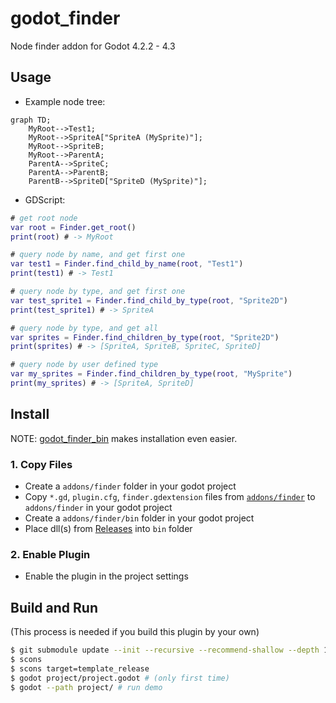 # godot_finder

Node finder addon for Godot 4.2.2 - 4.3

## Usage

- Example node tree:

```mermaid
graph TD;
    MyRoot-->Test1;
    MyRoot-->SpriteA["SpriteA (MySprite)"];
    MyRoot-->SpriteB;
    MyRoot-->ParentA;
    ParentA-->SpriteC;
    ParentA-->ParentB;
    ParentB-->SpriteD["SpriteD (MySprite)"];
```

- GDScript:

```gd
# get root node
var root = Finder.get_root()
print(root) # -> MyRoot

# query node by name, and get first one
var test1 = Finder.find_child_by_name(root, "Test1")
print(test1) # -> Test1

# query node by type, and get first one
var test_sprite1 = Finder.find_child_by_type(root, "Sprite2D")
print(test_sprite1) # -> SpriteA

# query node by type, and get all
var sprites = Finder.find_children_by_type(root, "Sprite2D")
print(sprites) # -> [SpriteA, SpriteB, SpriteC, SpriteD]

# query node by user defined type
var my_sprites = Finder.find_children_by_type(root, "MySprite")
print(my_sprites) # -> [SpriteA, SpriteD]
```

## Install

NOTE: [godot_finder_bin](https://github.com/funatsufumiya/godot_finder_bin) makes installation even easier.

### 1. Copy Files

- Create a `addons/finder` folder in your godot project
- Copy `*.gd`, `plugin.cfg`, `finder.gdextension` files from [`addons/finder`](project/addons/finder) to `addons/finder` in your godot project
- Create a `addons/finder/bin` folder in your godot project
- Place dll(s) from [Releases](https://github.com/funatsufumiya/godot_finder/releases) into `bin` folder


### 2. Enable Plugin

- Enable the plugin in the project settings

## Build and Run

(This process is needed if you build this plugin by your own)

```bash
$ git submodule update --init --recursive --recommend-shallow --depth 1
$ scons
$ scons target=template_release
$ godot project/project.godot # (only first time)
$ godot --path project/ # run demo
```
